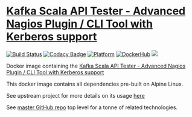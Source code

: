 [Kafka Scala API Tester - Advanced Nagios Plugin / CLI Tool with Kerberos support](https://github.com/HariSekhon/nagios-plugin-kafka)
==================================
[![Build Status](https://travis-ci.org/HariSekhon/nagios-plugin-kafka.svg?branch=master)](https://travis-ci.org/HariSekhon/nagios-plugin-kafka)
[![Codacy Badge](https://api.codacy.com/project/badge/Grade/de500bf4f90d401ba5c98ed903c8a612)](https://www.codacy.com/app/harisekhon/nagios-plugin-kafka)
[![Platform](https://img.shields.io/badge/platform-Linux%20%7C%20OS%20X-blue.svg)](https://github.com/harisekhon/nagios-plugin-kafka)
[![DockerHub](https://img.shields.io/badge/docker-available-blue.svg)](https://hub.docker.com/r/harisekhon/nagios-plugins/)
[![](https://images.microbadger.com/badges/image/harisekhon/nagios-plugin-kafka.svg)](http://microbadger.com/#/images/harisekhon/nagios-plugin-kafka)

Docker image containing the [Kafka Scala API Tester - Advanced Nagios Plugin / CLI Tool with Kerberos support](https://github.com/HariSekhon/nagios-plugin-kafka)

This docker image contains all dependencies pre-built on Alpine Linux.

See upstream project for more details on its usage [here](https://github.com/HariSekhon/nagios-plugin-kafka)

See [master GitHub repo](https://github.com/HariSekhon/Dockerfiles#hari-sekhon-docker) top level for a tonne of related technologies.
